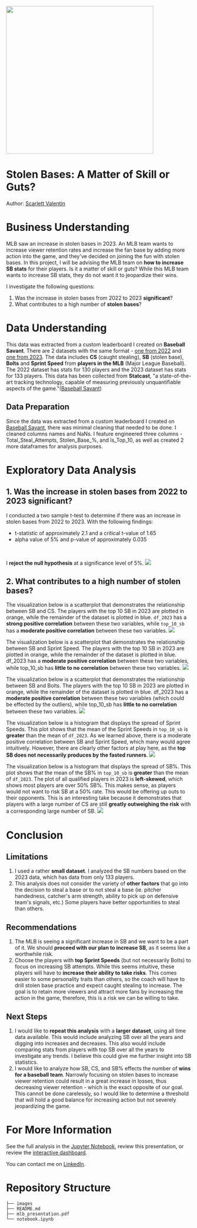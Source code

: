 <img src='https://img.mlbstatic.com/mlb-images/image/upload/t_2x1/t_w1536/mlb/yblyorebwvue0kwl7y0b.jpg' width='400'/>

# Stolen Bases: A Matter of Skill or Guts?
Author: [Scarlett Valentin](https://www.linkedin.com/in/scarlett-valentin/)

# Business Understanding
MLB saw an increase in stolen bases in 2023. An MLB team wants to increase viewer retention rates and increase the fan base by adding more action into the game, and they've decided on joining the fun with stolen bases. In this project, I will be advising the MLB team on **how to increase SB stats** for their players. Is it a matter of skill or guts? While this MLB team wants to increase SB stats, they do not want it to jeopardize their wins.

I investigate the following questions:
1. Was the increase in stolen bases from 2022 to 2023 **significant**?
2. What contributes to a high number of **stolen bases**?

# Data Understanding
This data was extracted from a custom leaderboard I created on **Baseball Savant**. There are 2 datasets with the same format - [one from 2022](https://baseballsavant.mlb.com/leaderboard/custom?year=2022&type=batter&filter=&min=q&selections=r_total_caught_stealing%2Cr_total_stolen_base%2Cn_bolts%2Csprint_speed&chart=true&x=r_total_caught_stealing&y=r_total_caught_stealing&r=no&chartType=beeswarm&sort=r_total_stolen_base&sortDir=desc) and [one from 2023](https://baseballsavant.mlb.com/leaderboard/custom?year=2023&type=batter&filter=&min=q&selections=r_total_caught_stealing%2Cr_total_stolen_base%2Cn_bolts%2Csprint_speed&chart=true&x=r_total_caught_stealing&y=r_total_caught_stealing&r=no&chartType=beeswarm&sort=r_total_stolen_base&sortDir=desc). The data includes **CS** (caught stealing), **SB** (stolen base), **Bolts** and **Sprint Speed** from **players in the MLB** (Major League Baseball). The 2022 dataset has stats for 130 players and the 2023 dataset has stats for 133 players. This data has been collected from **Statcast**, "a state-of-the-art tracking technology, capable of measuring previously unquantifiable aspects of the game."([Baseball Savant](https://baseballsavant.mlb.com/about#:~:text=Where%20is%20the%20data%20from,probable%20pitchers%20for%20upcoming%20days.))

## Data Preparation
Since the data was extracted from a custom leaderboard I created on [Baseball Savant](https://baseballsavant.mlb.com/), there was minimal cleaning that needed to be done. I cleaned columns names and NaNs. I feature engineered three columns - Total_Steal_Attempts, Stolen_Base_%, and Is_Top_10, as well as created 2 more dataframes for analysis purposes.

# Exploratory Data Analysis
## 1. Was the increase in stolen bases from 2022 to 2023 significant?
I conducted a two sample t-test to determine if there was an increase in stolen bases from 2022 to 2023. 
With the following findings:
- t-statistic of approximately 2.1 and a critical t-value of 1.65
- alpha value of 5% and p-value of approximately 0.035
<br>

I **reject the null hypothesis** at a significance level of 5%.
<img src='images/t_distribution.png/'>

## 2. What contributes to a high number of stolen bases?
The visualization below is a scatterplot that demonstrates the relationship between SB and CS. The players with the top 10 SB in 2023 are plotted in orange, while the remainder of the dataset is plotted in blue. `df_2023` has a **strong positive correlation** between these two variables, while `top_10_sb` has a **moderate positive correlation** between these two variables.
<img src='images/cs_scatterplot.png'>

The visualization below is a scatterplot that demonstrates the relationship between SB and Sprint Speed. The players with the top 10 SB in 2023 are plotted in orange, while the remainder of the dataset is plotted in blue. df_2023 has a **moderate positive correlation** between these two variables, while top_10_sb has **little to no correlation** between these two variables.
<img src='images/sprint_speed_scatterplot.png'>

The visualization below is a scatterplot that demonstrates the relationship between SB and Bolts. The players with the top 10 SB in 2023 are plotted in orange, while the remainder of the dataset is plotted in blue. df_2023 has a **moderate positive correlation** between these two variables (which could be effected by the outliers), while top_10_sb has **little to no correlation** between these two variables.
<img src='images/bolt_scatterplot.png'>

The visualization below is a histogram that displays the spread of Sprint Speeds. This plot shows that the mean of the Sprint Speeds in `top_10_sb` is **greater** than the mean of `df_2023`. As we learned above, there is a moderate positive correlation between SB and Sprint Speed, which many would agree intuitively. However, there are clearly other factors at play here, as the **top SB does not necessarily produces by the fasted runners**.
<img src='images/sprint_speed_hist.png'>

The visualization below is a histogram that displays the spread of SB%. This plot shows that the mean of the SB% in `top_10_sb` is **greater** than the mean of `df_2023`. The plot of all qualified players in 2023 is **left-skewed**, which shows most players are over 50% SB%. This makes sense, as players would not want to risk SB at a 50% rate. This would be offering up outs to their opponents. This is an interesting take because it demonstrates that players with a large number of CS are still **greatly outweighing the risk** with a corresponding large number of SB.
<img src='images/sb%25_hist.png'>

# Conclusion

## Limitations
1. I used a rather **small dataset**. I analyzed the SB numbers based on the 2023 data, which has data from only 133 players.
2. This analysis does not consider the variety of **other factors** that go into the decision to steal a base or to not steal a base (ie. pitcher handedness, catcher's arm strength, ability to pick up on defensive team's signals, etc.) Some players have better opportunities to steal than others.

## Recommendations
1. The MLB is seeing a significant increase in SB and we want to be a part of it. We should **proceed with our plan to increase SB**, as it seems like a worthwhile risk.
2. Choose the players with **top Sprint Speeds** (but not necessarily Bolts) to focus on increasing SB attempts. While this seems intuitive, these players will have to **increase their ability to take risks**. This comes easier to some personality traits than others, so the coach will have to drill stolen base practice and expect caught stealing to increase. The goal is to retain more viewers and attract more fans by increasing the action in the game, therefore, this is a risk we can be willing to take.

## Next Steps
1. I would like to **repeat this analysis** with a **larger dataset**, using all time data available. This would include analyzing SB over all the years and digging into increases and decreases. This also would include comparing stats from players with top SB over all the years to investigate any trends. I believe this could give me further insight into SB statistics.
2. I would like to analyze how SB, CS, and SB% effects the number of **wins for a baseball team**. Narrowly focusing on stolen bases to increase viewer retention could result in a great increase in losses, thus decreasing viewer retention - which is the exact opposite of our goal. This cannot be done carelessly, so I would like to determine a threshold that will hold a good balance for increasing action but not severely jeopardizing the game.

# For More Information
See the full analysis in the [Jupyter Notebook](/notebook.ipynb/), review this presentation, or review the [interactive dashboard](https://public.tableau.com/views/mlb_stats_17110786025420/MLB22-23Stats?:language=en-US&publish=yes&:sid=&:display_count=n&:origin=viz_share_link).

You can contact me on [LinkedIn](https://www.linkedin.com/in/scarlett-valentin/).

# Repository Structure
```
├── images
├── README.md
├── mlb_presentation.pdf
└── notebook.ipynb
```